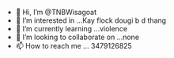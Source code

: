 - 👋 Hi, I’m @TNBWisagoat
- 👀 I’m interested in ...Kay flock dougi b d thang
- 🌱 I’m currently learning ...violence 
- 💞️ I’m looking to collaborate on ...none 
- 📫 How to reach me ...
3479126825
<!---
TNBWisagoat/TNBWisagoat is a ✨ special ✨ repository because its `README.md` (this file) appears on your GitHub profile.
You can click the Preview link to take a look at your changes.
--->
